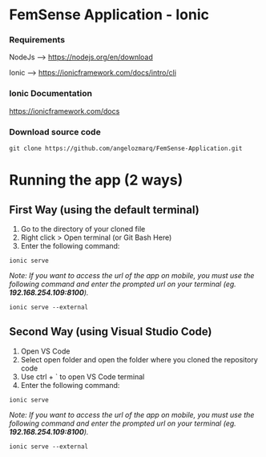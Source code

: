 # FemSense Application - Ionic

### Requirements

NodeJs --> https://nodejs.org/en/download

Ionic --> https://ionicframework.com/docs/intro/cli


### Ionic Documentation

https://ionicframework.com/docs


### Download source code

```
git clone https://github.com/angelozmarq/FemSense-Application.git
```


# Running the app (2 ways)

## First Way (using the default terminal)

1. Go to the directory of your cloned file
2. Right click > Open terminal (or Git Bash Here)
3. Enter the following command:

```
ionic serve
```

*Note: If you want to access the url of the app on mobile, you must use the following command and enter the prompted url on your terminal (eg. **192.168.254.109:8100**).*

```
ionic serve --external
```

## Second Way (using Visual Studio Code)

1. Open VS Code
2. Select open folder and open the folder where you cloned the repository code
3. Use ctrl + ` to open VS Code terminal
4. Enter the following command:

```
ionic serve
```

*Note: If you want to access the url of the app on mobile, you must use the following command and enter the prompted url on your terminal (eg. **192.168.254.109:8100**).*

```
ionic serve --external
```
